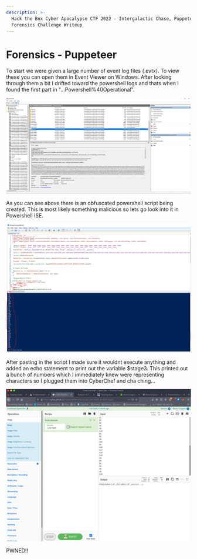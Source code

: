 ```yaml
---
description: >-
  Hack the Box Cyber Apocalypse CTF 2022 - Intergalactic Chase, Puppeteer
  Forensics Challenge Writeup
---
```


# Forensics - Puppeteer

To start we were given a large number of event log files (.evtx). To view these you can open them in Event Viewer on Windows. After looking through them a bit I drifted toward the powershell logs and thats when I found the first part in "...Powershell%40Operational".

![](../../.gitbook/assets/puppeteer1.PNG)

As you can see above there is an obfuscated powershell script being created. This is most likely something malicious so lets go look into it in Powershell ISE.

![](../../.gitbook/assets/puppeteer2.PNG)

After pasting in the script I made sure it wouldnt execute anything and added an echo statement to print out the variable $stage3. This printed out a bunch of numbers which I immediately knew were representing characters so I plugged them into CyberChef and cha ching...

![](../../.gitbook/assets/puppeteer3.PNG)

PWNED!!
